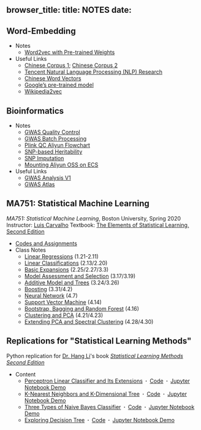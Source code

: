 browser_title: 
title: NOTES
date: 
---

## Word-Embedding

- Notes
    - [Word2vec with Pre-trained Weights](./Word-Embedding/Word2vec-with-Pre-trained-Weights)
- Useful Links
    - [Chinese Corpus 1](https://github.com/SimmerChan/corpus); [Chinese Corpus 2](https://github.com/InsaneLife/ChineseNLPCorpus)
    - [Tencent Natural Language Processing (NLP) Research](https://ai.tencent.com/ailab/nlp/en/index.html)
    - [Chinese Word Vectors](https://github.com/Embedding/Chinese-Word-Vectors)
    - [Google’s pre-trained model](https://drive.google.com/file/d/0B7XkCwpI5KDYNlNUTTlSS21pQmM/edit)
    - [Wikipedia2vec](https://wikipedia2vec.github.io/wikipedia2vec/pretrained/)


## Bioinformatics

- Notes
    - [GWAS Quality Control](./Bioinformatics/GWAS-Quality-Control)
    - [GWAS Batch Processing](./Bioinformatics/GWAS-Batch-Processing)
    - [Plink QC Aliyun Flowchart](./Bioinformatics/Plink-QC-Aliyun-Flowchart)
    - [SNP-based Heritability](./Bioinformatics/SNP-based-Heritability)
    - [SNP Imputation](./Bioinformatics/SNP-Imputation)
    - [Mounting Aliyun OSS on ECS](./Bioinformatics/Mount-Aliyun-OSS)
- Useful Links
    - [GWAS Analysis V1](http://compbio.ucdenver.edu/Hunter_lab/Phang/resources/Teaching/Zimbabwe/Zimbabwe_GWAS_Workshop.html)
    - [GWAS Atlas](https://atlas.ctglab.nl/traitDB)

## MA751: Statistical Machine Learning

*MA751: Statistical Machine Learning*, Boston University, Spring 2020
Instructor: [Luis Carvalho](http://www.bu.edu/math/people/faculty/probability-and-statistics/carvalho/)
Textbook: [The Elements of Statistical Learning, Second Edition](https://web.stanford.edu/~hastie/ElemStatLearn)

- [Codes and Assignments](https://github.com/ZijingHu/MA751-Statistical-Machine-Learning)
- Class Notes
    - [Linear Regressions](./MA751-Statistical-Machine-Learning/Linear-Regressions) (1.21-2.11)
    - [Linear Classifications](./MA751-Statistical-Machine-Learning/Linear-Classifications) (2.13/2.20)
    - [Basic Expansions](./MA751-Statistical-Machine-Learning/Basic-Expansions) (2.25/2.27/3.3)
    - [Model Assessment and Selection](./MA751-Statistical-Machine-Learning/Model-Assessment-and-Selection) (3.17/3.19)
    - [Additive Model and Trees](./MA751-Statistical-Machine-Learning/Additive-Model-and-Trees) (3.24/3.26)
    - [Boosting](./MA751-Statistical-Machine-Learning/Boosting) (3.31/4.2)
    - [Neural Network](./MA751-Statistical-Machine-Learning/Neural-Network) (4.7)
    - [Support Vector Machine](./MA751-Statistical-Machine-Learning/Support-Vector-Machine) (4.14)
    - [Bootstrap, Bagging and Random Forest](./MA751-Statistical-Machine-Learning/Bootstrap-Bagging-and-Random-Forest) (4.16)
    - [Clustering and PCA](./MA751-Statistical-Machine-Learning/Clustering-and-PCA) (4.21/4.23)
    - [Extending PCA and Spectral Clustering](./MA751-Statistical-Machine-Learning/Extending-PCA-and-Spectral-Clustering) (4.28/4.30)

## Replications for "Statistical Learning Methods" 

Python replication for [Dr. Hang Li](https://www.hangli-hl.com/index.html)'s book [*Statistical Learning Methods Second Edition*](http://www.tup.tsinghua.edu.cn/booksCenter/book_08132901.html)

- Content
     - [Perceptron Linear Classifier and Its Extensions](Replications-for-Statistical-Learning-Methods/Perceptron-Linear-Classifier-and-Its-Extensions)&ensp;**·**&ensp;[Code](https://github.com/ZijingHu/Statistical-Learning-Methods-python-replication/blob/master/Chapter/Models/Perceptron.py)&ensp;**·**&ensp;[Jupyter Notebook Demo](https://github.com/ZijingHu/Statistical-Learning-Methods-python-replication/blob/master/Chapter/Chapter-2-Perceptron.ipynb)
     - [K-Nearest Neighbors and K-Dimensional Tree](Replications-for-Statistical-Learning-Methods/K-Nearest-Neighbors-and-K-Dimensional-Tree)&ensp;**·**&ensp;[Code](https://github.com/ZijingHu/Statistical-Learning-Methods-python-replication/blob/master/Chapter/Models/KNearestNeighbor.py)&ensp;**·**&ensp;[Jupyter Notebook Demo](https://github.com/ZijingHu/Statistical-Learning-Methods-python-replication/blob/master/Chapter/Chapter-3-KNN.ipynb)
     - [Three Types of Naive Bayes Classifier](Replications-for-Statistical-Learning-Methods/Three-Types-of-Naive-Bayes-Classifier)&ensp;**·**&ensp;[Code](https://github.com/ZijingHu/Statistical-Learning-Methods-python-replication/blob/master/Chapter/Models/NaiveBayesianClassifier.py)&ensp;**·**&ensp;[Jupyter Notebook Demo](https://github.com/ZijingHu/Statistical-Learning-Methods-python-replication/blob/master/Chapter/Chapter-4-NaiveBayes.ipynb)
     - [Exploring Decision Tree](Replications-for-Statistical-Learning-Methods/Exploring-Decision-Tree)&ensp;**·**&ensp;[Code](https://github.com/ZijingHu/Statistical-Learning-Methods-python-replication/blob/master/Chapter/Models/DecisionTree.py)&ensp;**·**&ensp;[Jupyter Notebook Demo](https://github.com/ZijingHu/Statistical-Learning-Methods-python-replication/blob/master/Chapter/Chapter-5-DecisionTree.ipynb)